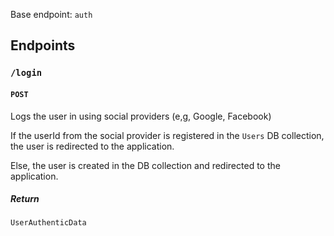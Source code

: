 Base endpoint: `auth`

## Endpoints

### `/login`

#### `POST`

Logs the user in using social providers (e,g, Google, Facebook)

If the userId from the social provider is registered in the `Users` DB collection, the user is redirected to the application.

Else, the user is created in the DB collection and redirected to the application.

##### Return

`UserAuthenticData`

